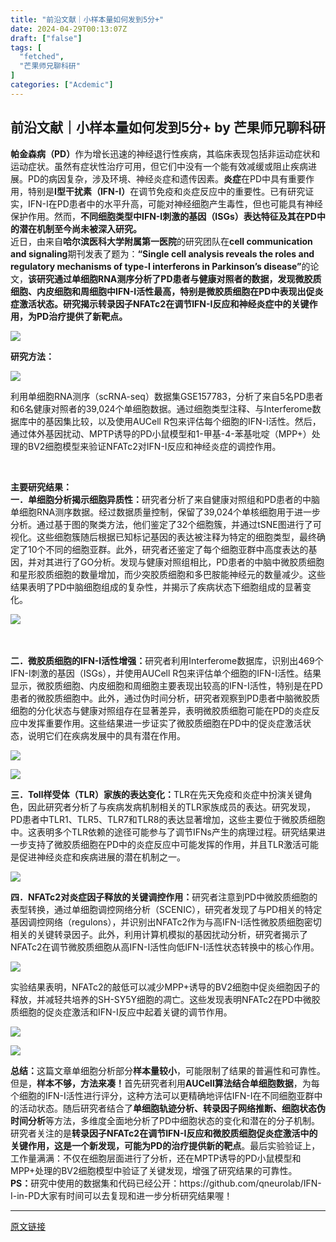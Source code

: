 ```yaml
---
title: "前沿文献｜小样本量如何发到5分+"
date: 2024-04-29T00:13:07Z
draft: ["false"]
tags: [
  "fetched",
  "芒果师兄聊科研"
]
categories: ["Acdemic"]
---
```

前沿文献｜小样本量如何发到5分+ by 芒果师兄聊科研
------
<div><section><strong><span>帕金森病（PD）</span></strong><span>作为增长迅速的神经退行性疾病，其临床表现包括非运动症状和运动症状。虽然有症状性治疗可用，但它们中没有一个能</span><span>有效减缓或阻止疾病进展。PD的病因复杂，涉及环境、神经炎症和遗传因素。<strong>炎症</strong>在PD中具有重要作用，特别是<strong>I型干扰素（IFN-I）</strong>在调节免疫和炎症反应中的重要性。已有研究证实，IFN-I在PD患者中的水平升高，可能对神经细胞产生毒性，但也可能具有神经保护作用。然而，<strong>不同细胞类型中IFN-I刺激的基因（ISGs）表达特征及其在PD中的潜在机制至今尚未被深入研究。</strong></span></section><section><span>近日，由来自<strong>哈尔滨医科大学附属第一医院</strong>的研究团队在<strong>cell communication and signaling</strong>期刊发表了题为：<strong>“Single cell analysis reveals the roles and regulatory mechanisms of type-I interferons in Parkinson’s disease”</strong>的论文，<strong>该研究通过单细胞RNA测序分析了PD患者与健康对照者的数据，发现微胶质细胞、内皮细胞和周细胞中IFN-I活性最高，特别是微胶质细胞在PD中表现出促炎症激活状态。研究揭示转录因子NFATc2在调节IFN-I反应和神经炎症中的关键作用，为PD治疗提供了新靶点。</strong></span></section><section><span> </span></section><p><img data-backh="237" data-backw="578" data-imgfileid="100002384" data-ratio="0.4101851851851852" data-s="300,640" data-src="https://mmbiz.qpic.cn/sz_mmbiz_png/hicCwtwDKUYFCdYvrRMA1a27lEEJFBqWcWyZvaw9w2d1mtygFubyCaM6aUlqMTkwHY2h7orWK8RTzqGF7uM2tOQ/640?wx_fmt=png&amp;from=appmsg" data-type="png" data-w="1080" src="https://mmbiz.qpic.cn/sz_mmbiz_png/hicCwtwDKUYFCdYvrRMA1a27lEEJFBqWcWyZvaw9w2d1mtygFubyCaM6aUlqMTkwHY2h7orWK8RTzqGF7uM2tOQ/640?wx_fmt=png&amp;from=appmsg"></p><section><strong><span>研究方法：</span></strong></section><p><img data-backh="385" data-backw="578" data-imgfileid="100002385" data-ratio="0.6675925925925926" data-s="300,640" data-src="https://mmbiz.qpic.cn/sz_mmbiz_png/hicCwtwDKUYFCdYvrRMA1a27lEEJFBqWcia0bmjqmXfv1lQVdbHub2Wg3ia8Lo3FzYnuJHnXTMMvvgdnDZajMOKCQ/640?wx_fmt=png&amp;from=appmsg" data-type="png" data-w="1080" src="https://mmbiz.qpic.cn/sz_mmbiz_png/hicCwtwDKUYFCdYvrRMA1a27lEEJFBqWcia0bmjqmXfv1lQVdbHub2Wg3ia8Lo3FzYnuJHnXTMMvvgdnDZajMOKCQ/640?wx_fmt=png&amp;from=appmsg"></p><section><span>利用单细胞RNA测序（scRNA-seq）数据集GSE157783，分析了来自5名PD患者和6名健康对照者的39,024个单细胞数据。通过细胞类型注释、与Interferome数据库中的基因集比较，以及使用AUCell R包来评估每个细胞的IFN-I活性。然后，通过体外基因扰动、MPTP诱导的PD小鼠模型和1-甲基-4-苯基吡啶（MPP+）处理的BV2细胞模型来验证NFATc2对IFN-I反应和神经炎症的调控作用。</span><span>         </span><p><span> </span></p></section><section><strong><span>主要研究结果：   </span></strong><page></page></section><section><strong><span>一．单细胞分析揭示细胞异质性：</span></strong><span>研究者分析了来自健康对照组和PD患者的中脑单细胞RNA测序数据。经过数据质量控制，保留了39,024个单核细胞用于进一步分析。通过基于图的聚类方法，他们鉴定了32个细胞簇，并通过tSNE图进行了可视化。这些细胞簇随后根据已知标记基因的表达被注释为特定的细胞类型，最终确定了10个不同的细胞亚群。此外，研究者还鉴定了每个细胞亚群中高度表达的基因，并对其进行了GO分析。发现与健康对照组相比，PD患者的中脑中微胶质细胞和星形胶质细胞的数量增加，而少突胶质细胞和多巴胺能神经元的数量减少。这些结果表明了PD中脑细胞组成的复杂性，并揭示了疾病状态下细胞组成的显著变化。</span></section><section><span> </span></section><p><img data-backh="700" data-backw="578" data-croporisrc="https://mmbiz.qpic.cn/sz_mmbiz_png/hicCwtwDKUYFCdYvrRMA1a27lEEJFBqWckhibClmtiblDJadiazXrQSSRPMViapjia8lH01uSdP4UkPrsy5WCIbe6icMQ/0?wx_fmt=png&amp;from=appmsg" data-cropx1="0" data-cropx2="914" data-cropy1="0" data-cropy2="1097.4325259515572" data-imgfileid="100002386" data-ratio="1.1991247264770242" data-s="300,640" data-src="https://mmbiz.qpic.cn/sz_mmbiz_jpg/hicCwtwDKUYFCdYvrRMA1a27lEEJFBqWcUIoA5ZibopaMJJMhvxhBkbuXfs50hncslZiaiaoumx6zb3wGFjQfnltUA/640?wx_fmt=jpeg" data-type="jpeg" data-w="914" src="https://mmbiz.qpic.cn/sz_mmbiz_jpg/hicCwtwDKUYFCdYvrRMA1a27lEEJFBqWcUIoA5ZibopaMJJMhvxhBkbuXfs50hncslZiaiaoumx6zb3wGFjQfnltUA/640?wx_fmt=jpeg"><span>    </span><p><span> </span></p></p><section><strong><span>二．微胶质细胞的IFN-I活性增强：</span></strong><span>研究者利用Interferome数据库，识别出469个IFN-I刺激的基因（ISGs），并使用AUCell R包来评估单个细胞的IFN-I活性。结果显示，微胶质细胞、内皮细胞和周细胞主要表现出较高的IFN-I活性，特别是在PD患者的微胶质细胞中。此外，通过伪时间分析，研究者观察到PD患者中脑微胶质细胞的分化状态与健康对照组存在显著差异，表明微胶质细胞可能在PD的炎症反应中发挥重要作用。这些结果进一步证实了微胶质细胞在PD中的促炎症激活状态，说明它们在疾病发展中的具有潜在作用。</span></section><p><img data-backh="762" data-backw="578" data-imgfileid="100002388" data-ratio="1.3185011709601873" data-s="300,640" data-src="https://mmbiz.qpic.cn/sz_mmbiz_png/hicCwtwDKUYFCdYvrRMA1a27lEEJFBqWc2atXs9qiavic1S8Lj5mWQC2D0NArK8zRAY2MWzuvgngnL4lTEefNfz7w/640?wx_fmt=png&amp;from=appmsg" data-type="png" data-w="854" src="https://mmbiz.qpic.cn/sz_mmbiz_png/hicCwtwDKUYFCdYvrRMA1a27lEEJFBqWc2atXs9qiavic1S8Lj5mWQC2D0NArK8zRAY2MWzuvgngnL4lTEefNfz7w/640?wx_fmt=png&amp;from=appmsg"></p><p><img data-backh="441" data-backw="578" data-imgfileid="100002389" data-ratio="0.7628635346756152" data-s="300,640" data-src="https://mmbiz.qpic.cn/sz_mmbiz_png/hicCwtwDKUYFCdYvrRMA1a27lEEJFBqWclH8U1tNvoDOHmmqZoFXQNgzxeibgp1LdRCcG7JicAribmSDjC7k1tPJOg/640?wx_fmt=png&amp;from=appmsg" data-type="png" data-w="894" src="https://mmbiz.qpic.cn/sz_mmbiz_png/hicCwtwDKUYFCdYvrRMA1a27lEEJFBqWclH8U1tNvoDOHmmqZoFXQNgzxeibgp1LdRCcG7JicAribmSDjC7k1tPJOg/640?wx_fmt=png&amp;from=appmsg"></p><section><strong><span>三<span>．</span><span>Toll样受体（TLR）家族的表达变化</span><span>：</span></span></strong><span><span>TLR在先天免疫和炎症中扮演关键角色，因此研究者分析了与疾病发病机制相关的TLR家族成员的表达。研究发现，PD患者中TLR1、TLR5、TLR7和TLR8的表达显著增加，这些主要位于微胶质细胞中。这表明多个TLR依赖的途径可能参与了调节IFNs产生的病理过程。研究结果进一步支持了微胶质细胞在PD中的炎症反应中可能发挥的作用，并且TLR激活可能是促进神经炎症和疾病进展的潜在机制之一。</span></span><strong><span><span></span></span></strong></section><p><img data-backh="547" data-backw="578" data-imgfileid="100002390" data-ratio="0.946067415730337" data-s="300,640" data-src="https://mmbiz.qpic.cn/sz_mmbiz_png/hicCwtwDKUYFCdYvrRMA1a27lEEJFBqWc0mDzoGhgSic9OWnpTTjZ2DCibiarXiakWnJ8sib1VOOPU8qbyMwqHWXfMIw/640?wx_fmt=png&amp;from=appmsg" data-type="png" data-w="890" src="https://mmbiz.qpic.cn/sz_mmbiz_png/hicCwtwDKUYFCdYvrRMA1a27lEEJFBqWc0mDzoGhgSic9OWnpTTjZ2DCibiarXiakWnJ8sib1VOOPU8qbyMwqHWXfMIw/640?wx_fmt=png&amp;from=appmsg"></p><section><strong><span>四．<strong><span>NFATc2对炎症因子释放的关键调控作用</span></strong>：</span></strong><span>研究者注意到PD中微胶质细胞的表型转换，通过单细胞调控网络分析（SCENIC），研究者发现了与PD相关的特定基因调控网络（regulons），并识别出NFATc2作为与高IFN-I活性微胶质细胞密切相关的关键转录因子。此外，利用计算机模拟的基因扰动分析，研究者揭示了NFATc2在调节微胶质细胞从高IFN-I活性向低IFN-I活性状态转换中的核心作用。</span><page></page></section><p><img data-backh="632" data-backw="578" data-imgfileid="100002391" data-ratio="1.09438202247191" data-s="300,640" data-src="https://mmbiz.qpic.cn/sz_mmbiz_png/hicCwtwDKUYFCdYvrRMA1a27lEEJFBqWcxcWBZqfpS2nG4JibYtTduGjj6gKquCV7EblmMPBe1Rghmc0eujUIBvQ/640?wx_fmt=png&amp;from=appmsg" data-type="png" data-w="890" src="https://mmbiz.qpic.cn/sz_mmbiz_png/hicCwtwDKUYFCdYvrRMA1a27lEEJFBqWcxcWBZqfpS2nG4JibYtTduGjj6gKquCV7EblmMPBe1Rghmc0eujUIBvQ/640?wx_fmt=png&amp;from=appmsg"></p><section><strong><span></span></strong><span>实验结果表明，NFATc2的敲低可以减少MPP+诱导的BV2细胞中促炎细胞因子的释放，并减轻共培养的SH-SY5Y细胞的凋亡。</span><span>这些发现表明NFATc2在PD中微胶质细胞的促炎症激活和IFN-I反应中起着关键的调节作用。</span><span>    </span><span></span></section><p><img data-backh="620" data-backw="578" data-imgfileid="100002394" data-ratio="1.0727650727650728" data-s="300,640" data-src="https://mmbiz.qpic.cn/sz_mmbiz_png/hicCwtwDKUYFCdYvrRMA1a27lEEJFBqWc28DEAqXBQrAv2qh0lY97O2bZDpLhcNcYg0mfzxXdbK3bbTLkNlC3Uw/640?wx_fmt=png&amp;from=appmsg" data-type="png" data-w="962" src="https://mmbiz.qpic.cn/sz_mmbiz_png/hicCwtwDKUYFCdYvrRMA1a27lEEJFBqWc28DEAqXBQrAv2qh0lY97O2bZDpLhcNcYg0mfzxXdbK3bbTLkNlC3Uw/640?wx_fmt=png&amp;from=appmsg"></p><p><img data-backh="739" data-backw="578" data-imgfileid="100002393" data-ratio="1.278236914600551" data-s="300,640" data-src="https://mmbiz.qpic.cn/sz_mmbiz_png/hicCwtwDKUYFCdYvrRMA1a27lEEJFBqWcM7wmicC4BtDBicuUq0ZwzORYj0iauThFn8U5yY5aNX2iaxtRjX3GbacMww/640?wx_fmt=png&amp;from=appmsg" data-type="png" data-w="726" src="https://mmbiz.qpic.cn/sz_mmbiz_png/hicCwtwDKUYFCdYvrRMA1a27lEEJFBqWcM7wmicC4BtDBicuUq0ZwzORYj0iauThFn8U5yY5aNX2iaxtRjX3GbacMww/640?wx_fmt=png&amp;from=appmsg"></p><section><span></span></section><section><strong><span>总结：</span></strong><span>这篇文章单细胞分析部分<strong>样本量较小</strong>，可能限制了结果的普遍性和可靠性。但是，<strong>样本不够，方法来凑！</strong>首先研究者利用<strong>AUCell算法结合单细胞数据</strong>，为每个细胞的IFN-I活性进行评分，这种方法可以更精确地评估IFN-I在不同细胞亚群中的活动状态。随后研究者结合了<strong>单细胞轨迹分析、转录因子网络推断、细胞状态伪时间分析</strong>等方法，多维度全面地分析了PD中细胞状态的变化和潜在的分子机制。研究者关注的是<strong>转录因子NFATc2在调节IFN-I反应和微胶质细胞促炎症激活中的关键作用，这是一个新发现，可能为PD的治疗提供新的靶点</strong>。最后实验验证上，工作量满满：不仅在细胞层面进行了分析，还在MPTP诱导的PD小鼠模型和MPP+处理的BV2细胞模型中验证了关键发现，增强了研究结果的可靠性。 </span><span></span></section><section><span></span></section><section><page></page></section><section><strong><span>PS：</span></strong><span>研究中使用的数据集和代码已经公开：</span><span>https://github.com/qneurolab/IFN-I-in-PD</span><span>大家有时间可以去复现和进一步分析研究结果喔！   </span><page></page></section><p><mp-style-type data-value="3"></mp-style-type></p></div>  
<hr>
<a href="https://mp.weixin.qq.com/s/3E6JeKP7i2WmFX6DEAe5AQ",target="_blank" rel="noopener noreferrer">原文链接</a>
